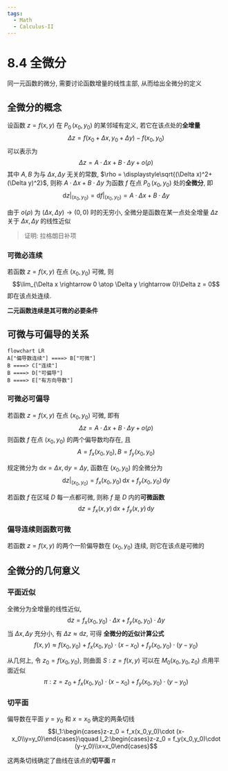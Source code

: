 ```yaml
---
tags:
  - Math
  - Calculus-II
---
```

8.4 全微分
===
同一元函数的微分, 需要讨论函数增量的线性主部, 从而给出全微分的定义
## 全微分的概念
设函数 $z=f(x,y)$ 在 $P_0\,(x_0,y_0)$ 的某邻域有定义, 若它在该点处的**全增量**
$$\Delta z = f(x_0+\Delta x,y_0+\Delta y)-f(x_0,y_0)$$
可以表示为
$$\Delta z = A\cdot \Delta x+ B\cdot \Delta y+o(\rho)$$
其中 $A, B$ 为与 $\Delta x, \Delta y$ 无关的常数, $\rho = \displaystyle\sqrt{(\Delta x)^2+(\Delta y)^2}$, 则称 $A\cdot \Delta x+ B\cdot \Delta y$ 为函数 $f$ 在点 $P_0\,(x_0,y_0)$ 处的**全微分**, 即
$$\mathrm dz\bigg|_{(x_0,y_0)} = \mathrm df\bigg|_{(x_0,y_0)} = A\cdot \Delta x+ B\cdot \Delta y$$

由于 $o(\rho)$ 为 $(\Delta x, \Delta y)\to (0,0)$ 时的无穷小,
全微分是函数在某一点处全增量 $\Delta z$ 关于 $\Delta x, \Delta y$ 的线性近似

> 证明: 拉格朗日补项
### 可微必连续
若函数 $z=f(x,y)$ 在点 $(x_0,y_0)$ 可微, 则
$$\lim_{\Delta x \rightarrow 0 \atop \Delta y \rightarrow 0}\Delta z = 0$$
即在该点处连续.

**二元函数连续是其可微的必要条件**
## 可微与可偏导的关系
```mermaid
flowchart LR
A["偏导数连续"] ====> B["可微"]
B ====> C["连续"]
B ====> D["可偏导"]
B ====> E["有方向导数"]
```
### 可微必可偏导
若函数 $z=f(x,y)$ 在点 $(x_0,y_0)$ 可微, 即有
$$\Delta z = A\cdot \Delta x+ B\cdot \Delta y+o(\rho)$$
则函数 $f$ 在点 $(x_0,y_0)$ 的两个偏导数均存在, 且
$$A = f_x(x_0,y_0),B = f_y(x_0,y_0)$$

规定微分为 $\mathrm dx=\Delta x, \mathrm dy = \Delta y$, 函数在 $(x_0,y_0)$ 的全微分为
$$\mathrm dz\bigg|_{(x_0,y_0)} =f_x(x_0,y_0)\,\mathrm dx+f_y(x_0,y_0)\,\mathrm dy$$


若函数 $f$ 在区域 $D$ 每一点都可微, 则称 $f$ 是 $D$ 内的**可微函数**
$$\mathrm dz =f_x(x,y)\,\mathrm dx+f_y(x,y)\,\mathrm dy$$
### 偏导连续则函数可微
若函数 $z=f(x, y)$ 的两个一阶偏导数在 $(x_0, y_0)$ 连续, 则它在该点是可微的

## 全微分的几何意义
### 平面近似
全微分为全增量的线性近似,
$$\mathrm dz=f_x(x_0,y_0)\cdot \Delta x + f_y(x_0,y_0)\cdot \Delta y$$
当 $\Delta x, \Delta y$ 充分小, 有 $\Delta z\approx \mathrm d z$, 可得
**全微分的近似计算公式**
$$f(x, y)\approx f(x_0, y_0) + f_x(x_0, y_0)\cdot (x- x_0) + f_y(x_0, y_0)\cdot (y-y_0)$$

从几何上, 令 $z_0=f(x_0,y_0)$, 则曲面 $S:z=f(x,y)$ 可以在 $M_0(x_0,y_0,z_0)$ 点用平面近似
$$\pi:z=z_0+f_x(x_0, y_0)\cdot (x- x_0) + f_y(x_0, y_0)\cdot (y-y_0)$$
### 切平面
偏导数在平面 $y=y_0$ 和 $x=x_0$ 确定的两条切线
$$l_1:\begin{cases}z-z_0 = f_x(x_0,y_0)\cdot (x-x_0\\y=y_0)\end{cases}\qquad l_2:\begin{cases}z-z_0 = f_y(x_0,y_0)\cdot (y-y_0)\\x=x_0\end{cases}$$

这两条切线确定了曲线在该点的**切平面** $\pi$

